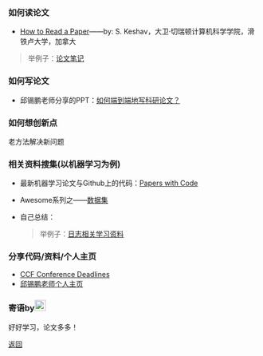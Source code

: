 ### 如何读论文

- <a href="https://web.stanford.edu/class/ee384m/Handouts/HowtoReadPaper.pdf" target="_blank">How to Read a Paper</a>——by: S. Keshav，大卫·切瑞顿计算机科学学院，滑铁卢大学，加拿大

>举例子：<a href="" target="_blank">论文笔记</a>

### 如何写论文

- 邱锡鹏老师分享的PPT：<a href="https://xpqiu.github.io/slides/20181019-PaperWriting.pdf" target="_blank">如何端到端地写科研论文？</a>

### 如何想创新点

老方法解决新问题

### 相关资料搜集(以机器学习为例)

- 最新机器学习论文与Github上的代码：<a href="https://paperswithcode.com/" target="_blank">Papers with Code</a>
- Awesome系列之——<a href="https://github.com/awesomedata/awesome-public-datasets" target="_blank">数据集</a>

- 自己总结：
  >举例子：<a href="https://loganalysis.github.io/relatedData/" target="_blank">日志相关学习资料</a>

### 分享代码/资料/个人主页

- <a href="https://ccfddl.github.io/" target="_blank">CCF Conference Deadlines</a>
- <a href="https://xpqiu.github.io/" target="_blank">邱锡鹏老师个人主页</a>

### 寄语by<a href="./" target="_blank"><img src="https://avatars.githubusercontent.com/u/8464332?v=4" width="22" /></a>

好好学习，论文多多！

[返回](./)
